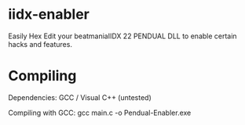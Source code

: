 iidx-enabler
============

Easily Hex Edit your beatmaniaIIDX 22 PENDUAL DLL to enable certain hacks and features.

Compiling
============
Dependencies: GCC / Visual C++ (untested)

Compiling with GCC:
gcc main.c -o Pendual-Enabler.exe
